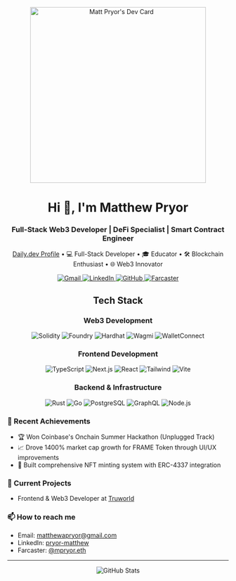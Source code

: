 <!-- Header -->
<p align="center">
    <a href="https://app.daily.dev/matthewp">
        <img src="https://api.daily.dev/devcards/f31b06c5aafd4d09bc20530ccfceedb5.png?r=wq0" width="400" alt="Matt Pryor's Dev Card"/>
    </a>
</p>

<!-- Title and Subtitle -->
<h1 align="center">Hi 👋, I'm Matthew Pryor</h1>
<h3 align="center">Full-Stack Web3 Developer | DeFi Specialist | Smart Contract Engineer</h3>

<!-- About Me and Daily.dev Section -->
<p align="center">
    <a href="https://app.daily.dev/matthewp">Daily.dev Profile</a> • 
    💻 Full-Stack Developer • 
    🎓 Educator • 
    🛠️ Blockchain Enthusiast • 
    🌐 Web3 Innovator
</p>

<!-- Contact Badges -->
<p align="center">
    <a href="mailto:matthewapryor@gmail.com">
        <img src="https://img.shields.io/badge/gmail-%23EA4335.svg?style=for-the-badge&logo=gmail&logoColor=white" alt="Gmail">
    </a>
    <a href="https://www.linkedin.com/in/pryor-matthew">
        <img src="https://img.shields.io/badge/linkedin-%230A66C2.svg?style=for-the-badge&logo=linkedin&logoColor=white" alt="LinkedIn">
    </a>
    <a href="https://github.com/Pryority">
        <img src="https://img.shields.io/badge/github-%23181717.svg?style=for-the-badge&logo=github&logoColor=white" alt="GitHub">
    </a>
    <a href="https://warpcast.com/mpryor.eth">
        <img src="https://img.shields.io/badge/farcaster-%23855DCD.svg?style=for-the-badge&logo=farcaster&logoColor=white" alt="Farcaster">
    </a>
</p>

<!-- Tech Stack -->
<h2 align="center">Tech Stack</h2>

<!-- Web3 Stack -->
<h3 align="center">Web3 Development</h3>
<p align="center">
    <img src="https://img.shields.io/badge/Solidity-%23363636.svg?style=for-the-badge&logo=solidity&logoColor=white" alt="Solidity">
    <img src="https://img.shields.io/badge/Foundry-%23000000.svg?style=for-the-badge&logo=ethereum&logoColor=white" alt="Foundry">
    <img src="https://img.shields.io/badge/Hardhat-%23F7DF1E.svg?style=for-the-badge&logo=ethereum&logoColor=black" alt="Hardhat">
    <img src="https://img.shields.io/badge/Wagmi-%234E529A.svg?style=for-the-badge&logo=ethereum&logoColor=white" alt="Wagmi">
    <img src="https://img.shields.io/badge/WalletConnect-%233B99FC.svg?style=for-the-badge&logo=walletconnect&logoColor=white" alt="WalletConnect">
</p>

<!-- Frontend Stack -->
<h3 align="center">Frontend Development</h3>
<p align="center">
    <img src="https://img.shields.io/badge/TypeScript-%23007ACC.svg?style=for-the-badge&logo=typescript&logoColor=white" alt="TypeScript">
    <img src="https://img.shields.io/badge/Next.js-%23000000.svg?style=for-the-badge&logo=next.js&logoColor=white" alt="Next.js">
    <img src="https://img.shields.io/badge/React-%2361DAFB.svg?style=for-the-badge&logo=react&logoColor=black" alt="React">
    <img src="https://img.shields.io/badge/Tailwind-%2306B6D4.svg?style=for-the-badge&logo=tailwindcss&logoColor=white" alt="Tailwind">
    <img src="https://img.shields.io/badge/Vite-%23646CFF.svg?style=for-the-badge&logo=vite&logoColor=white" alt="Vite">
</p>

<!-- Backend Stack -->
<h3 align="center">Backend & Infrastructure</h3>
<p align="center">
    <img src="https://img.shields.io/badge/Rust-%23000000.svg?style=for-the-badge&logo=rust&logoColor=white" alt="Rust">
    <img src="https://img.shields.io/badge/Go-%2300ADD8.svg?style=for-the-badge&logo=go&logoColor=white" alt="Go">
    <img src="https://img.shields.io/badge/PostgreSQL-%234169E1.svg?style=for-the-badge&logo=postgresql&logoColor=white" alt="PostgreSQL">
    <img src="https://img.shields.io/badge/GraphQL-%23E10098.svg?style=for-the-badge&logo=graphql&logoColor=white" alt="GraphQL">
    <img src="https://img.shields.io/badge/Node.js-%23339933.svg?style=for-the-badge&logo=node.js&logoColor=white" alt="Node.js">
</p>

### 🚀 Recent Achievements
- 🏆 Won Coinbase's Onchain Summer Hackathon (Unplugged Track)
- 📈 Drove 1400% market cap growth for FRAME Token through UI/UX improvements
- 🔧 Built comprehensive NFT minting system with ERC-4337 integration

### 🔭 Current Projects
- Frontend & Web3 Developer at [Truworld](https://dapp.truworld.xyz)

### 📫 How to reach me
- Email: [matthewapryor@gmail.com](mailto:matthewapryor@gmail.com)
- LinkedIn: [pryor-matthew](https://linkedin.com/in/pryor-matthew)
- Farcaster: [@mpryor.eth](https://warpcast.com/mpryor.eth)

---

<p align="center">
    <img src="https://github-readme-stats.vercel.app/api?username=pryority&show_icons=true&theme=dark" alt="GitHub Stats">
</p>
